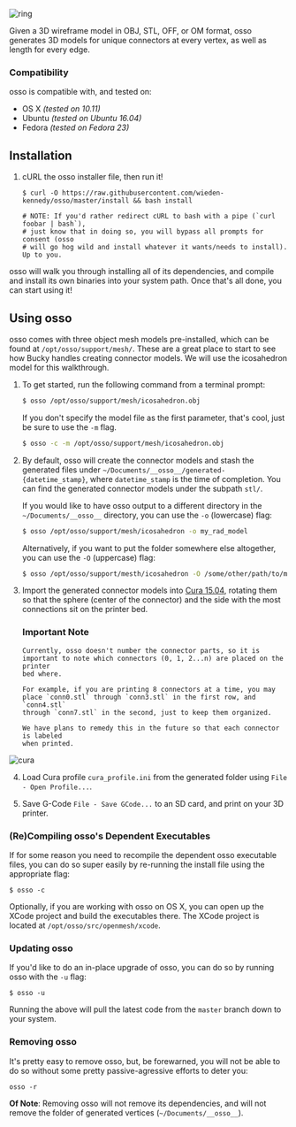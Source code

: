 ![ring](https://github.com/wieden-kennedy/osso/blob/master/support/osso.jpg?raw=true)

Given a 3D wireframe model in OBJ, STL, OFF, or OM format, osso generates 3D models for unique connectors at every vertex, as well as length for every edge.

### Compatibility
osso is compatible with, and tested on:

* OS X *(tested on 10.11)*
* Ubuntu *(tested on Ubuntu 16.04)*
* Fedora *(tested on Fedora 23)*


## Installation

1. cURL the osso installer file, then run it!

    ```shell
    $ curl -O https://raw.githubusercontent.com/wieden-kennedy/osso/master/install && bash install

    # NOTE: If you'd rather redirect cURL to bash with a pipe (`curl foobar | bash`),
    # just know that in doing so, you will bypass all prompts for consent (osso
    # will go hog wild and install whatever it wants/needs to install). Up to you.
    ```
    
osso will walk you through installing all of its dependencies, and compile and
install its own binaries into your system path. Once that's all done, you can start using it!


## Using osso
osso comes with three object mesh models pre-installed, which can be found at
`/opt/osso/support/mesh/`. These are a great place to start to see how Bucky
handles creating connector models. We will use the icosahedron model for this walkthrough.

1. To get started, run the following command from a terminal prompt:

   ```sh
   $ osso /opt/osso/support/mesh/icosahedron.obj
   ```

   If you don't specify the model file as the first parameter, that's cool, just
   be sure to use the ```-m``` flag.
   
   ```sh
   $ osso -c -m /opt/osso/support/mesh/icosahedron.obj
   ```
  
2. By default, osso will create the connector models and stash the generated files under
   `~/Documents/__osso__/generated-{datetime_stamp}`, where `datetime_stamp` is
   the time of completion. You can find the generated connector models
   under the subpath `stl/`.
   
   If you would like to have osso output to a different directory in the
   `~/Documents/__osso__` directory, you can use the `-o` (lowercase) flag:
   
   ```sh
   $ osso /opt/osso/support/mesh/icosahedron -o my_rad_model
   ```
   
   Alternatively, if you want to put the folder somewhere else altogether, you
   can use the ```-O``` (uppercase) flag:
   
   ```sh
   $ osso /opt/osso/support/mesth/icosahedron -O /some/other/path/to/my_rad_model
   ```

3. Import the generated connector models into
   [Cura 15.04](https://ultimaker.com/en/cura-software/list), rotating them so
   that the sphere (center of the connector) and the side with the most
   connections sit on the printer bed.
   
   ### Important Note
   ```
   Currently, osso doesn't number the connector parts, so it is
   important to note which connectors (0, 1, 2...n) are placed on the printer
   bed where. 
   
   For example, if you are printing 8 connectors at a time, you may
   place `conn0.stl` through `conn3.stl` in the first row, and `conn4.stl`
   through `conn7.stl` in the second, just to keep them organized.
   
   We have plans to remedy this in the future so that each connector is labeled
   when printed.
   ```
![cura](https://github.com/wieden-kennedy/osso/blob/master/support/cura/example.png?raw=true)

4. Load Cura profile `cura_profile.ini` from the generated folder using `File - Open Profile...`.

5. Save G-Code `File - Save GCode...` to an SD card, and print on your 3D printer.


### (Re)Compiling osso's Dependent Executables
If for some reason you need to recompile the dependent osso executable files,
you can do so super easily by re-running the install file using the appropriate
flag:

```shell
$ osso -c
```

Optionally, if you are working with osso on OS X, you can open up the XCode
project and build the executables there. The XCode project is located at `/opt/osso/src/openmesh/xcode`.


### Updating osso
If you'd like to do an in-place upgrade of osso, you can do so by running osso
with the `-u` flag:

```shell
$ osso -u
```
Running the above will pull the latest code from the `master` branch down to
your system.

### Removing osso
It's pretty easy to remove osso, but, be forewarned, you will not be able to do
so without some pretty passive-agressive efforts to deter you:

```shell
osso -r
```
**Of Note**: Removing osso will not remove its dependencies, and will not
remove the folder of generated vertices (`~/Documents/__osso__`).
